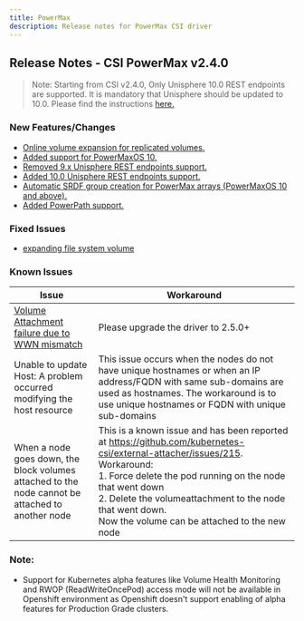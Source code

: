 ```yaml
---
title: PowerMax
description: Release notes for PowerMax CSI driver
---
```


## Release Notes - CSI PowerMax v2.4.0

> Note: Starting from CSI v2.4.0, Only Unisphere 10.0 REST endpoints are supported. It is mandatory that Unisphere should be updated to 10.0. Please find the instructions [here.](https://dl.dell.com/content/manual34878027-dell-unisphere-for-powermax-10-0-0-installation-guide.pdf?language=en-us&ps=true)

### New Features/Changes
- [Online volume expansion for replicated volumes.](https://github.com/dell/csm/issues/336)
- [Added support for PowerMaxOS 10.](https://github.com/dell/csm/issues/389)
- [Removed 9.x Unisphere REST endpoints support.](https://github.com/dell/csm/issues/389)
- [Added 10.0 Unisphere REST endpoints support.](https://github.com/dell/csm/issues/389)
- [Automatic SRDF group creation for PowerMax arrays (PowerMaxOS 10 and above).](https://github.com/dell/csm/issues/411)
- [Added PowerPath support.](https://github.com/dell/csm/issues/436)

### Fixed Issues
- [expanding file system volume](https://github.com/dell/csm/issues/378)

### Known Issues

| Issue | Workaround |
|-------|------------|
|[Volume Attachment failure due to WWN mismatch](https://github.com/dell/csm/issues/548)| Please upgrade the driver to 2.5.0+|
| Unable to update Host: A problem occurred modifying the host resource | This issue occurs when the nodes do not have unique hostnames or when an IP address/FQDN with same sub-domains are used as hostnames. The workaround is to use unique hostnames or FQDN with unique sub-domains|
| When a node goes down, the block volumes attached to the node cannot be attached to another node | This is a known issue and has been reported at https://github.com/kubernetes-csi/external-attacher/issues/215. Workaround: <br /> 1. Force delete the pod running on the node that went down <br /> 2. Delete the volumeattachment to the node that went down. <br /> Now the volume can be attached to the new node |

### Note:

- Support for Kubernetes alpha features like Volume Health Monitoring and RWOP (ReadWriteOncePod) access mode will not be available in Openshift environment as Openshift doesn't support enabling of alpha features for Production Grade clusters.
